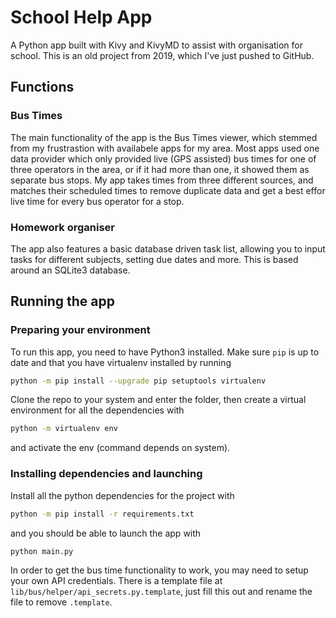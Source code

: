 # School Help App

A Python app built with Kivy and KivyMD to assist with organisation for school. This is an old project from 2019, which I've just pushed to GitHub.

## Functions

### Bus Times

The main functionality of the app is the Bus Times viewer, which stemmed from my frustrastion with availabele apps for my area. Most apps used one data provider which only provided live (GPS assisted) bus times for one of three operators in the area, or if it had more than one, it showed them as separate bus stops. My app takes times from three different sources, and matches their scheduled times to remove duplicate data and get a best effor live time for every bus operator for a stop.

### Homework organiser

The app also features a basic database driven task list, allowing you to input tasks for different subjects, setting due dates and more. This is based around an SQLite3 database.

## Running the app

### Preparing your environment

To run this app, you need to have Python3 installed. Make sure `pip` is up to date and that you have virtualenv installed by running

```bash
python -m pip install --upgrade pip setuptools virtualenv
```

Clone the repo to your system and enter the folder, then create a virtual environment for all the dependencies with

```bash
python -m virtualenv env
```

and activate the env (command depends on system).

### Installing dependencies and launching

Install all the python dependencies for the project with

```bash
python -m pip install -r requirements.txt
```

and you should be able to launch the app with

```bash
python main.py
```

In order to get the bus time functionality to work, you may need to setup your own API credentials. There is a template file at `lib/bus/helper/api_secrets.py.template`, just fill this out and rename the file to remove `.template`.